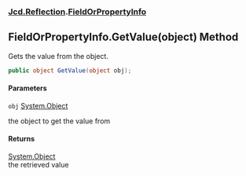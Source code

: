 ### [Jcd.Reflection](Jcd.Reflection.md 'Jcd.Reflection').[FieldOrPropertyInfo](Jcd.Reflection.FieldOrPropertyInfo.md 'Jcd.Reflection.FieldOrPropertyInfo')

## FieldOrPropertyInfo.GetValue(object) Method

Gets the value from the object.

```csharp
public object GetValue(object obj);
```
#### Parameters

<a name='Jcd.Reflection.FieldOrPropertyInfo.GetValue(object).obj'></a>

`obj` [System.Object](https://docs.microsoft.com/en-us/dotnet/api/System.Object 'System.Object')

the object to get the value from

#### Returns
[System.Object](https://docs.microsoft.com/en-us/dotnet/api/System.Object 'System.Object')  
the retrieved value